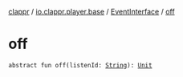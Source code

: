 [clappr](../../index.md) / [io.clappr.player.base](../index.md) / [EventInterface](index.md) / [off](./off.md)

# off

`abstract fun off(listenId: `[`String`](https://kotlinlang.org/api/latest/jvm/stdlib/kotlin/-string/index.html)`): `[`Unit`](https://kotlinlang.org/api/latest/jvm/stdlib/kotlin/-unit/index.html)